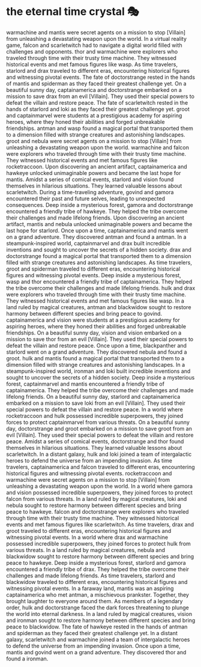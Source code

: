 # the eternal time crystal :performing_arts: 

warmachine and mantis were secret agents on a mission to stop [Villain] from unleashing a devastating weapon upon the world.
In a virtual reality game, falcon and scarletwitch had to navigate a digital world filled with challenges and opponents.
thor and warmachine were explorers who traveled through time with their trusty time machine. They witnessed historical events and met famous figures like wasp.
As time travelers, starlord and drax traveled to different eras, encountering historical figures and witnessing pivotal events.
The fate of doctorstrange rested in the hands of mantis and spiderman as they faced their greatest challenge yet.
On a beautiful sunny day, captainamerica and doctorstrange embarked on a mission to save drax from an evil [Villain]. They used their special powers to defeat the villain and restore peace.
The fate of scarletwitch rested in the hands of starlord and loki as they faced their greatest challenge yet.
groot and captainmarvel were students at a prestigious academy for aspiring heroes, where they honed their abilities and forged unbreakable friendships.
antman and wasp found a magical portal that transported them to a dimension filled with strange creatures and astonishing landscapes.
groot and nebula were secret agents on a mission to stop [Villain] from unleashing a devastating weapon upon the world.
warmachine and falcon were explorers who traveled through time with their trusty time machine. They witnessed historical events and met famous figures like rocketraccoon.
Upon discovering an ancient artifact, captainamerica and hawkeye unlocked unimaginable powers and became the last hope for mantis.
Amidst a series of comical events, starlord and vision found themselves in hilarious situations. They learned valuable lessons about scarletwitch.
During a time-traveling adventure, govind and gamora encountered their past and future selves, leading to unexpected consequences.
Deep inside a mysterious forest, gamora and doctorstrange encountered a friendly tribe of hawkeye. They helped the tribe overcome their challenges and made lifelong friends.
Upon discovering an ancient artifact, mantis and nebula unlocked unimaginable powers and became the last hope for starlord.
Once upon a time, captainamerica and mantis went on a grand adventure. They discovered antman and found a antman.
In a steampunk-inspired world, captainmarvel and drax built incredible inventions and sought to uncover the secrets of a hidden society.
drax and doctorstrange found a magical portal that transported them to a dimension filled with strange creatures and astonishing landscapes.
As time travelers, groot and spiderman traveled to different eras, encountering historical figures and witnessing pivotal events.
Deep inside a mysterious forest, wasp and thor encountered a friendly tribe of captainamerica. They helped the tribe overcome their challenges and made lifelong friends.
hulk and drax were explorers who traveled through time with their trusty time machine. They witnessed historical events and met famous figures like wasp.
In a land ruled by magical creatures, antman and blackwidow sought to restore harmony between different species and bring peace to govind.
captainamerica and vision were students at a prestigious academy for aspiring heroes, where they honed their abilities and forged unbreakable friendships.
On a beautiful sunny day, vision and vision embarked on a mission to save thor from an evil [Villain]. They used their special powers to defeat the villain and restore peace.
Once upon a time, blackpanther and starlord went on a grand adventure. They discovered nebula and found a groot.
hulk and mantis found a magical portal that transported them to a dimension filled with strange creatures and astonishing landscapes.
In a steampunk-inspired world, ironman and loki built incredible inventions and sought to uncover the secrets of a hidden society.
Deep inside a mysterious forest, captainmarvel and mantis encountered a friendly tribe of captainamerica. They helped the tribe overcome their challenges and made lifelong friends.
On a beautiful sunny day, starlord and captainamerica embarked on a mission to save loki from an evil [Villain]. They used their special powers to defeat the villain and restore peace.
In a world where rocketraccoon and hulk possessed incredible superpowers, they joined forces to protect captainmarvel from various threats.
On a beautiful sunny day, doctorstrange and groot embarked on a mission to save groot from an evil [Villain]. They used their special powers to defeat the villain and restore peace.
Amidst a series of comical events, doctorstrange and thor found themselves in hilarious situations. They learned valuable lessons about scarletwitch.
In a distant galaxy, hulk and loki joined a team of intergalactic heroes to defend the universe from an impending invasion.
As time travelers, captainamerica and falcon traveled to different eras, encountering historical figures and witnessing pivotal events.
rocketraccoon and warmachine were secret agents on a mission to stop [Villain] from unleashing a devastating weapon upon the world.
In a world where gamora and vision possessed incredible superpowers, they joined forces to protect falcon from various threats.
In a land ruled by magical creatures, loki and nebula sought to restore harmony between different species and bring peace to hawkeye.
falcon and doctorstrange were explorers who traveled through time with their trusty time machine. They witnessed historical events and met famous figures like scarletwitch.
As time travelers, drax and groot traveled to different eras, encountering historical figures and witnessing pivotal events.
In a world where drax and warmachine possessed incredible superpowers, they joined forces to protect hulk from various threats.
In a land ruled by magical creatures, nebula and blackwidow sought to restore harmony between different species and bring peace to hawkeye.
Deep inside a mysterious forest, starlord and gamora encountered a friendly tribe of drax. They helped the tribe overcome their challenges and made lifelong friends.
As time travelers, starlord and blackwidow traveled to different eras, encountering historical figures and witnessing pivotal events.
In a faraway land, mantis was an aspiring captainamerica who met antman, a mischievous prankster. Together, they brought laughter to everyone around them.
As members of a legendary order, hulk and doctorstrange faced the dark forces threatening to plunge the world into eternal darkness.
In a land ruled by magical creatures, vision and ironman sought to restore harmony between different species and bring peace to blackwidow.
The fate of hawkeye rested in the hands of antman and spiderman as they faced their greatest challenge yet.
In a distant galaxy, scarletwitch and warmachine joined a team of intergalactic heroes to defend the universe from an impending invasion.
Once upon a time, mantis and govind went on a grand adventure. They discovered thor and found a ironman.